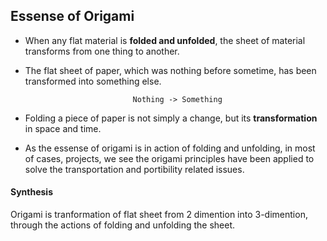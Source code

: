 ## Essense of Origami

* When any flat material is **folded and unfolded**, the sheet of material transforms from one thing to another.
* The flat sheet of paper, which was nothing before sometime, has been transformed into something else.

  ```
                          Nothing -> Something
  ```

* Folding a piece of paper is not simply a change, but its **transformation** in space and time.

* As the essense of origami is in action of folding and unfolding, in most of cases, projects, we see the origami principles have been applied to solve the transportation and portibility related issues.



#### **Synthesis**

Origami is tranformation of flat sheet from 2 dimention into 3-dimention, through the actions of folding and unfolding the sheet.





